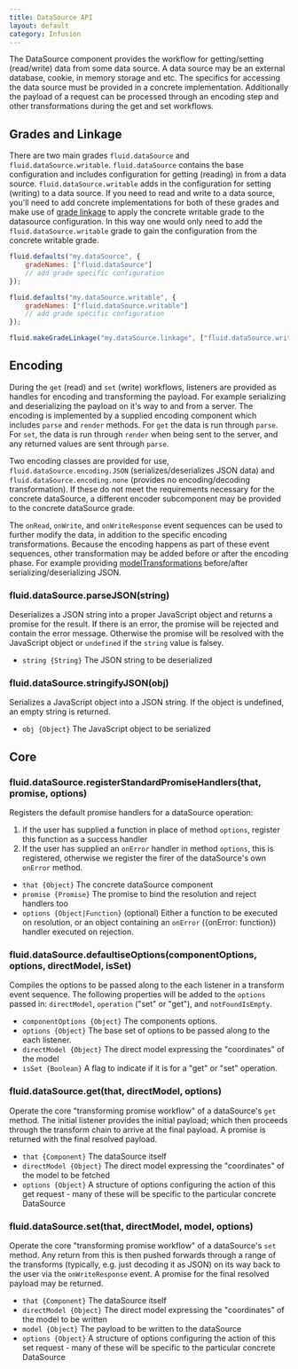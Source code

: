 ```yaml
---
title: DataSource API
layout: default
category: Infusion
---
```


The DataSource component provides the workflow for getting/setting (read/write) data from some data source. A data source may be an external database, cookie, in memory storage and etc. The specifics for accessing the data source must be provided in a concrete implementation. Additionally the payload of a request can be processed through an encoding step and other transformations during the get and set workflows.

## Grades and Linkage

There are two main grades `fluid.dataSource` and `fluid.dataSource.writable`. `fluid.dataSource` contains the base configuration and includes configuration for getting (reading) in from a data source. `fluid.dataSource.writable` adds in the configuration for setting (writing) to a data source. If you need to read and write to a data source, you'll need to add concrete implementations for both of these grades and make use of [grade linkage](IoCAPI.md#fluidmakegradelinkagelinkagename-inputnames-outputnames) to apply the concrete writable grade to the datasource configuration. In this way one would only need to add the `fluid.dataSource.writable` grade to gain the configuration from the concrete writable grade.

```javascript
fluid.defaults("my.dataSource", {
    gradeNames: ["fluid.dataSource"]
    // add grade specific configuration
});

fluid.defaults("my.dataSource.writable", {
    gradeNames: ["fluid.dataSource.writable"]
    // add grade specific configuration
});

fluid.makeGradeLinkage("my.dataSource.linkage", ["fluid.dataSource.writable", "my.dataSource"], "my.dataSource.writable");
```

## Encoding

During the `get` (read) and `set` (write) workflows, listeners are provided as handles for encoding and transforming the payload. For example serializing and deserializing the payload on it's way to and from a server. The encoding is implemented by a supplied encoding component which includes `parse` and `render` methods. For `get` the data is run through `parse`. For `set`, the data is run through `render` when being sent to the server, and any returned values are sent through `parse`.

Two encoding classes are provided for use, `fluid.dataSource.encoding.JSON` (serializes/deserializes JSON data) and `fluid.dataSource.encoding.none` (provides no encoding/decoding transformation). If these do not meet the requirements necessary for the concrete dataSource, a different encoder subcomponent may be provided to the concrete dataSource grade.

The `onRead`, `onWrite`, and `onWriteResponse` event sequences can be used to further modify the data, in addition to the specific encoding transformations. Because the encoding happens as part of these event sequences, other transformation may be added before or after the encoding phase. For example providing [modelTransformations](ModelTransformationAPI.md) before/after serializing/deserializing JSON.

### fluid.dataSource.parseJSON(string)

Deserializes a JSON string into a proper JavaScript object and returns a promise for the result. If there is an error, the promise will be rejected and contain the error message. Otherwise the promise will be resolved with the JavaScript object or `undefined` if the `string` value is falsey.

* `string {String}` The JSON string to be deserialized

### fluid.dataSource.stringifyJSON(obj)

Serializes a JavaScript object into a JSON string. If the object is undefined, an empty string is returned.

* `obj {Object}` The JavaScript object to be serialized

## Core

### fluid.dataSource.registerStandardPromiseHandlers(that, promise, options)

Registers the default promise handlers for a dataSource operation:

1. If the user has supplied a function in place of method `options`, register this function as a success handler
2. If the user has supplied an `onError` handler in method `options`, this is registered, otherwise we register the firer of the dataSource's own `onError` method.

* `that {Object}` The concrete dataSource component
* `promise {Promise}` The promise to bind the resolution and reject handlers too
* `options {Object|Function}` (optional) Either a function to be executed on resolution, or an object containing an `onError` ({onError: function}) handler executed on rejection.

### fluid.dataSource.defaultiseOptions(componentOptions, options, directModel, isSet)

Compiles the options to be passed along to the each listener in a transform event sequence. The following properties will be added to the `options` passed in: `directModel`, `operation` ("set" or "get"), and `notFoundIsEmpty`.

* `componentOptions {Object}` The components options.
* `options {Object}` The base set of options to be passed along to the each listener.
* `directModel {Object}` The direct model expressing the "coordinates" of the model
* `isSet {Boolean}` A flag to indicate if it is for a "get" or "set" operation.

### fluid.dataSource.get(that, directModel, options)

Operate the core "transforming promise workflow" of a dataSource's `get` method. The initial listener provides the initial payload; which then proceeds through the transform chain to arrive at the final payload. A promise is returned with the final resolved payload.

* `that {Component}` The dataSource itself
* `directModel {Object}` The direct model expressing the "coordinates" of the model to be fetched
* `options {Object}` A structure of options configuring the action of this get request - many of these will be specific to the particular concrete DataSource

### fluid.dataSource.set(that, directModel, model, options)

Operate the core "transforming promise workflow" of a dataSource's `set` method. Any return from this is then pushed forwards through a range of the transforms (typically, e.g. just decoding it as JSON) on its way back to the user via the `onWriteResponse` event. A promise for the final resolved payload may be returned.

* `that {Component}` The dataSource itself
* `directModel {Object}` The direct model expressing the "coordinates" of the model to be written
* `model {Object}` The payload to be written to the dataSource
* `options {Object}` A structure of options configuring the action of this set request - many of these will be specific to the particular concrete DataSource
